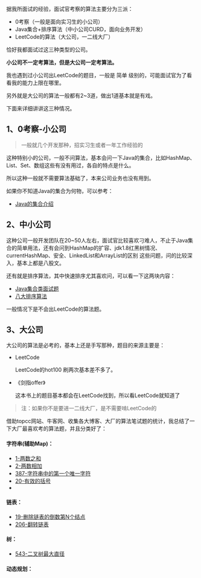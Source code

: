 据我所面试的经验，面试官考察的算法主要分为三派：

- 0考察（一般是面向实习生的小公司）
- Java集合+排序算法（中小公司CURD，面向业务开发）
- LeetCode的算法（大公司，一二线大厂）

恰好我都面试过这三种类型的公司。

 **小公司不一定考算法，但是大公司一定考算法。**

我也遇到过小公司出LeetCode的题目，一般是 简单 级别的，可能面试官为了看看我的能力上限在哪里。

另外就是大公司的算法一般都有2~3道，做出1道基本就是有戏。

下面来详细讲讲这三种情况。

## 1、0考察-小公司

> 一般就几个开发那种，招实习生或者一年工作经验的

这种特别小的公司，一般不问算法，基本会问一下Java的集合，比如HashMap、List、Set、数组这些有没有用过，各自的特点是什么。

所以这种一般就不需要算法基础了，本来公司业务也没有用到。

如果你不知道Java的集合为何物，可以参考：

- [Java的集合介绍](https://purejava.baimuxym.cn/#/articles\Java%E8%BF%9B%E9%98%B6\\%E9%9B%86%E5%90%88\\%E9%9B%86%E5%90%88%E7%B1%BB%E7%9A%84%E4%BB%8B%E7%BB%8D)

## 2、中小公司

这种公司一般开发团队在20~50人左右，面试官比较喜欢刁难人，不止于Java集合的简单用法，还有会问到HashMap的扩容、jdk1.8红黑树情况、currentHashMap、安全、LinkedList和ArrayList的区别 这些问题，问的比较深入，基本上都是八股文。

还有就是排序算法，其中快速排序尤其喜欢问，可以看一下这两块内容：

- [Java集合类面试题](articles\Java基础\Java集合类面试题.md) 
-  [八大排序算法](articles\算法\八大排序算法.md) 

一般情况下是不会出LeetCode的算法题。

## 3、大公司

大公司的算法是必考的，基本上还是手写那种，题目的来源主要是：

- LeetCode

  LeetCode的hot100 刷两次基本差不多了。

- 《剑指offer》

  这本书上的题目基本都会在LeetCode找到，所以看LeetCode就知道了

> 注：如果你不是要进一二线大厂，是不需要啃LeetCode的

借助topcc网站、牛客网、收集各大博客、大厂的算法笔试题的统计，我总结了一下大厂最喜欢考的算法题，并且分类好了：

#### 字符串(辅助Map)：

- [1-两数之和](articles\算法\1-两数之和.md) 
- [2-两数相加](articles\算法\2两数相加.md) 
- [387-字符串中的第一个唯一字符](articles\算法\387-字符串中的第一个唯一字符.md) 
- [20-有效的括号](articles\算法\20-有效的括号.md) 
- 

#### 链表：

- [19-删除链表的倒数第N个结点](articles\算法\19-删除链表的倒数第N个结点.md) 
- [206-翻转链表](articles\算法\206-翻转链表.md) 

#### 树：

- [543-二叉树最大直径](articles\算法\543二叉树最大直径.md) 

#### 动态规划：




